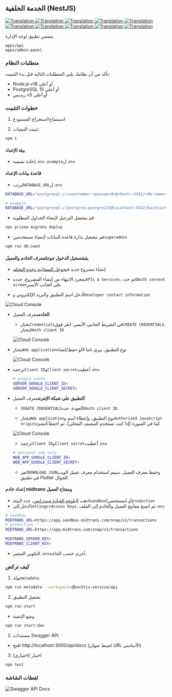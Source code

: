 ## الخدمة الخلفية (NestJS)

<a href="./api-service.md">
  <img alt="Translation" src="https://img.shields.io/badge/Bahasa_Indonesia-blue?style=for-the-badge&logo=googletranslate&logoColor=blue&labelColor=white">
</a>
<a href="./api-service.en.md">
  <img alt="Translation" src="https://img.shields.io/badge/English-blue?style=for-the-badge&logo=googletranslate&logoColor=blue&labelColor=white">
</a>
<a href="./api-service.zh-CN.md">
  <img alt="Translation" src="https://img.shields.io/badge/简体中文-blue?style=for-the-badge&logo=googletranslate&logoColor=blue&labelColor=white">
</a>
<a href="./api-service.ja.md">
  <img alt="Translation" src="https://img.shields.io/badge/日本語-blue?style=for-the-badge&logo=googletranslate&logoColor=blue&labelColor=white">
</a>
<a href="./api-service.ar.md">
  <img alt="Translation" src="https://img.shields.io/badge/Arabic_عربي-blue?style=for-the-badge&logo=googletranslate&logoColor=blue&labelColor=white">
</a>
<a href="./api-service.pt.md">
  <img alt="Translation" src="https://img.shields.io/badge/Português-blue?style=for-the-badge&logo=googletranslate&logoColor=blue&labelColor=white">
</a>
<a href="./api-service.es.md">
  <img alt="Translation" src="https://img.shields.io/badge/Español-blue?style=for-the-badge&logo=googletranslate&logoColor=blue&labelColor=white">
</a>
<a href="./api-service.fr.md">
  <img alt="Translation" src="https://img.shields.io/badge/Français-blue?style=for-the-badge&logo=googletranslate&logoColor=blue&labelColor=white">
</a>
<a href="./api-service.vi.md">
  <img alt="Translation" src="https://img.shields.io/badge/Tiếng_Việt-blue?style=for-the-badge&logo=googletranslate&logoColor=blue&labelColor=white">
</a>
<a href="./api-service.hi.md">
  <img alt="Translation" src="https://img.shields.io/badge/Hindi_हिंदी-blue?style=for-the-badge&logo=googletranslate&logoColor=blue&labelColor=white">
</a>

يتضمن تطبيق لوحة الإدارة

    apps/api
    apps/admin-panel

### متطلبات النظام

تأكد من أن نظامك يلبي المتطلبات التالية قبل بدء التثبيت:

-   Node.js v18 أو أعلى
-   PostgreSQL 15 أو أعلى
-   ريديس v5 أو أعلى

### خطوات التثبيت

1.  استنساخ/استخراج المستودع

2.  تثبيت التبعيات:

```bash
npm i
```

#### بيئة الإعداد

-   إعادة تسمية`.env.example`ل`.env`

#### قاعدة بيانات الإعداد

-   يرتب`DATABASE_URL`ل`.env`

```sh
DATABASE_URL="postgresql://<username>:<password>@<host>:5432/<db-name>?schema=public"

# example
DATABASE_URL="postgresql://postgres:postgre123@localhost:5432/backtix?schema=public"
```

-   قم بتشغيل الترحيل لإنشاء الجداول المطلوبة

```bash
npx prisma migrate deploy
```

-   قم بتشغيل بذارة قاعدة البيانات لإنشاء مستخدمين`superadmin`

```bash
npm run db:seed
```

#### يثبت**تسجيل الدخول جوجل**معرف الخادم والعميل

-   إنشاء مشروع جديد في[جوجل السحابية وحدة التحكم](https://console.cloud.google.com/projectcreate)

-   بمجرد الانتهاء من إنشاء المشروع، حدده`APIs & Services`، ثم حدد`OAuth consent screen`على الجانب الأيسر

-   أدخل اسم التطبيق والبريد الإلكتروني و`Developer contact information`

![Cloud Console](/assets/Screenshot_1.png)

-   **الخادم**معرف العميل

    -   يختار`Credentials`في الشريط الجانبي الأيسر، انقر فوق`CREATE CREDENTIALS`، يختار`OAuth client ID`

    ![Cloud Console](/assets/Screenshot_2.png)


-   يختار`Web application`نوع التطبيق، بيري ناما لالو حفظ/إنشاء

    ![Cloud Console](/assets/Screenshot_3.png)

-   ترجمة`Client ID`و`Client secret`أعطيت`.env`

    ```sh
    # google oauth
    SERVER_GOOGLE_CLIENT_ID=
    SERVER_GOOGLE_CLIENT_SECRET=
    ```

-   **التطبيق على شبكة الإنترنت**معرف العميل

    -   `CREATE CREDENTIALS`العودة، حدد`OAuth client ID`

    -   يختار`Web application`نوع التطبيق، وإعطاء اسم و`Authorized JavaScript origins`كما في الصورة (إذا كنت تستخدم المضيف المحلي)، ثم احفظ/أنشئ

    ![Cloud Console](/assets/Screenshot_4.png)

    -   ترجمة`Client ID`و`Client secret`أعطيت`.env`

    ```sh
    # optional web only
    WEB_APP_GOOGLE_CLIENT_ID=
    WEB_APP_GOOGLE_CLIENT_SECRET=
    ```

    -   انقر`DOWNLOAD JSON`وحفظ معرف العميل. سيتم استخدام معرف عميل الويب في تطبيق Flutter للجوال.

#### إعداد خادم midtrans ومفتاح العميل

-   اذهب إلى[لوحة القيادة ميدترانس](https://dashboard.midtrans.com/)، حدد البيئة`sandbox`(مستحسن) أو`production`
-   أدخل إلى`Settings`>`Access Keys`، ثم انسخ مفاتيح العميل والخادم إلى الملف`.env`

```sh
# sandbox
MIDTRANS_URL=https://app.sandbox.midtrans.com/snap/v1/transactions
# production
MIDTRANS_URL=https://app.midtrans.com/snap/v1/transactions

MIDTRANS_SERVER_KEY=
MIDTRANS_CLIENT_KEY=
```

-   التكوين المتغير`.env`أخرى حسب الحاجة.

### كيف تركض

1.  يولد`metadata`:

```bash
npm run metadata --workspace=@backtix-service/api
```

2.  تشغيل التطبيق

```bash
npm run start
```

-   وضع التنمية

```bash
npm run start:dev
```

2.  مستندات Swagger API

-   افتح http&#x3A;//localhost:3000/api/docs (اضبط عنوان URL الأساسي)

3.  اختبار (اختياري)

```bash
npm test
```

### لقطات الشاشة

![Swagger API Docs](/assets/swagger.png)
